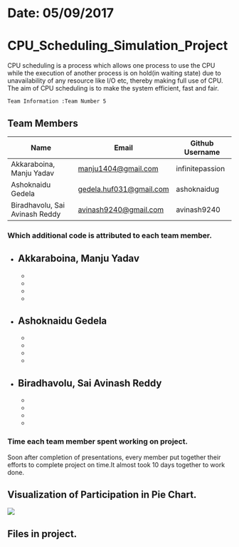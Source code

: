 
# Date: 05/09/2017
# CPU_Scheduling_Simulation_Project
CPU scheduling is a process which allows one process to use the CPU while the execution of another process is on hold(in waiting state) due to unavailability of any resource like I/O etc, thereby making full use of CPU. The aim of CPU scheduling is to make the system efficient, fast and fair.

```
Team Information :Team Number 5
```
## Team Members

>
| Name     | Email   | Github Username |
|----------|---------|-----------------|
| Akkaraboina, Manju Yadav |manju1404@gmail.com | infinitepassion |
| Ashoknaidu Gedela |gedela.huf031@gmail.com | ashoknaidug |
| Biradhavolu, Sai Avinash Reddy  | avinash9240@gmail.com | avinash9240 |


### Which additional code is attributed to each team member.

- Akkaraboina, Manju Yadav
  -
  -
  -
  -
  -
- Ashoknaidu Gedela
  -
  -
  -
  -
  -
- Biradhavolu, Sai Avinash Reddy
  -
  -
  -
  -
  -

### Time each team member spent working on project.

Soon after completion of presentations, every member put together their efforts to complete project on time.It almost took 10 days together to work done.

## Visualization of Participation in Pie Chart.

![](http://linux.activityworkshop.net/more_info/pie_google.png)

## Files in project.
